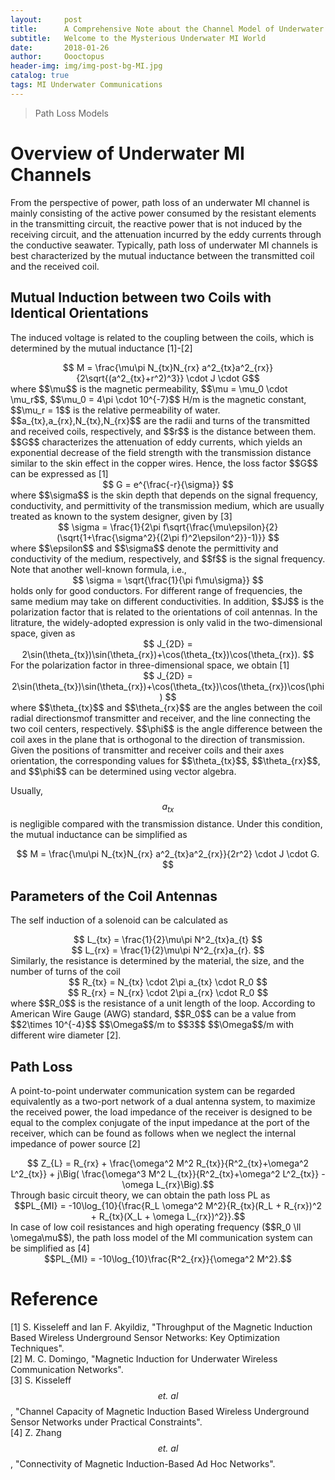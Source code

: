 ```yaml
---
layout:     post
title:      A Comprehensive Note about the Channel Model of Underwater Magnetic Induction Communications
subtitle:   Welcome to the Mysterious Underwater MI World
date:       2018-01-26
author:     Oooctopus
header-img: img/img-post-bg-MI.jpg
catalog: true
tags: MI Underwater Communications
---
```


> Path Loss Models

<script type="text/javascript" async src="https://cdn.mathjax.org/mathjax/latest/MathJax.js?config=TeX-MML-AM_CHTML"> </script>

# Overview of Underwater MI Channels
From the perspective of power, path loss of an underwater MI channel is mainly consisting of the active power consumed by the resistant elements in the transmitting circuit, the reactive power that is not induced by the receiving circuit, and the attenuation incurred by the eddy currents through the conductive seawater. Typically, path loss of underwater MI channels is best characterized by the mutual inductance between the transmitted coil and the received coil. 

## Mutual Induction between two Coils with Identical Orientations
The induced voltage is related to the coupling between the coils, which is determined by the mutual inductance [1]-[2]      
<center> $$ M = \frac{\mu\pi N_{tx}N_{rx} a^2_{tx}a^2_{rx}}{2\sqrt{(a^2_{tx}+r^2)^3}} \cdot J \cdot G$$ </center>
where $$\mu$$ is the magnetic permeability, $$\mu = \mu_0 \cdot \mu_r$$, $$\mu_0 = 4\pi \cdot 10^{-7}$$ H/m is the magnetic constant, $$\mu_r = 1$$ is the relative permeability of water. $$a_{tx},a_{rx},N_{tx},N_{rx}$$ are the radii and turns of the transmitted and received coils, respectively, and $$r$$ is the distance between them. $$G$$ characterizes the attenuation of eddy currents, which yields an exponential decrease of the field strength with the transmission distance similar to the skin effect in the copper wires. Hence, the loss factor     
$$G$$ can be expressed as [1]
<center> $$ G = e^{\frac{-r}{\sigma}} $$ </center> 
where $$\sigma$$ is the skin depth that depends on the signal frequency, conductivity, and permittivity of the transmission medium, which are usually treated as known to the system designer, given by [3]
<center> $$ \sigma = \frac{1}{2\pi f\sqrt{\frac{\mu\epsilon}{2}(\sqrt{1+\frac{\sigma^2}{(2\pi f)^2\epsilon^2}}-1)}} $$ </center> 
where $$\epsilon$$ and $$\sigma$$ denote the permittivity and conductivity of the medium, respectively, and $$f$$ is the signal frequency. Note that another well-known formula, i.e.,
<center> $$ \sigma = \sqrt{\frac{1}{\pi f\mu\sigma}} $$ </center> 
holds only for good conductors. For different range of frequencies, the same medium may take on different conductivities.
In addition, $$J$$ is the polarization factor that is related to the orientations of coil antennas. In the litrature, the widely-adopted expression is only valid in the two-dimensional space, given as
<center> $$ J_{2D} = 2\sin(\theta_{tx})\sin(\theta_{rx})+\cos(\theta_{tx})\cos(\theta_{rx}). $$ </center> 
For the polarization factor in three-dimensional space, we obtain [1]
<center> $$ J_{2D} = 2\sin(\theta_{tx})\sin(\theta_{rx})+\cos(\theta_{tx})\cos(\theta_{rx})\cos(\phi) $$ </center> 
where $$\theta_{tx}$$ and $$\theta_{rx}$$ are the angles 
between the coil radial directionsmof transmitter and receiver, and the line connecting the two coil centers, respectively. $$\phi$$ is the angle difference between the coil axes in the plane that is orthogonal to the direction of transmission. Given the positions of transmitter and receiver coils and their axes orientation, the corresponding values for $$\theta_{tx}$$, $$\theta_{rx}$$, and $$\phi$$ can be
determined using vector algebra.

Usually, $$a_{tx}$$ is negligible compared with the transmission distance. Under this condition, the mutual inductance can be simplified as 
<center> $$ M = \frac{\mu\pi N_{tx}N_{rx} a^2_{tx}a^2_{rx}}{2r^2} \cdot J \cdot G. $$ </center>  

## Parameters of the Coil Antennas
The self induction of a solenoid can be calculated as
<center> $$ L_{tx} = \frac{1}{2}\mu\pi N^2_{tx}a_{t} $$ </center>   
<center> $$ L_{rx} = \frac{1}{2}\mu\pi N^2_{rx}a_{r}. $$ </center> 
Similarly, the resistance is determined by the material, the size, and the number of turns of the coil
<center> $$ R_{tx} = N_{tx} \cdot 2\pi a_{tx} \cdot R_0 $$ </center> 
<center> $$ R_{rx} = N_{rx} \cdot 2\pi a_{rx} \cdot R_0 $$ </center> 
where $$R_0$$ is the resistance of a unit length of the loop. According to American Wire Gauge (AWG) standard, $$R_0$$ can be a value from $$2\times 10^{-4}$$ $$\Omega$$/m to $$3$$ $$\Omega$$/m with different wire diameter [2].

## Path Loss
A point-to-point underwater communication system can be regarded equivalently as a two-port network of a dual antenna system, to maximize the received power, the load impedance of the receiver is designed to be equal to the complex conjugate of the input impedance at the port of the receiver, which can be found as follows when we neglect the internal impedance of power source [2]
<center> $$ Z_{L} = R_{rx} + \frac{\omega^2 M^2 R_{tx}}{R^2_{tx}+\omega^2 L^2_{tx}} + j\Big( \frac{\omega^3 M^2 L_{tx}}{R^2_{tx}+\omega^2 L^2_{tx}} - \omega L_{rx}\Big).$$ </center>
Through basic circuit theory, we can obtain the path loss PL as
<center>$$PL_{MI} = -10\log_{10}{\frac{R_L \omega^2 M^2}{R_{tx}(R_L + R_{rx})^2 + R_{tx}(X_L + \omega L_{rx})^2}}.$$ </center>
In case of low coil resistances and high operating frequency ($$R_0 \ll \omega\mu$$), the path loss model of the MI communication system can be simplified as [4]
<center>$$PL_{MI} = -10\log_{10}\frac{R^2_{rx}}{\omega^2 M^2}.$$</center>

# Reference
[1] S. Kisseleff and Ian F. Akyildiz, "Throughput of the Magnetic Induction Based Wireless Underground Sensor Networks: Key Optimization Techniques".   
[2] M. C. Domingo, "Magnetic Induction for Underwater Wireless Communication Networks".  
[3] S. Kisseleff $$\textit{et. al}$$, "Channel Capacity of Magnetic Induction Based Wireless Underground Sensor Networks under Practical Constraints".  
[4] Z. Zhang $$\textit{et. al}$$, "Connectivity of Magnetic Induction-Based Ad Hoc Networks".
